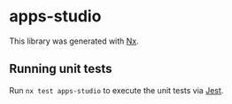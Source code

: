 # apps-studio

This library was generated with [Nx](https://nx.dev).

## Running unit tests

Run `nx test apps-studio` to execute the unit tests via [Jest](https://jestjs.io).

